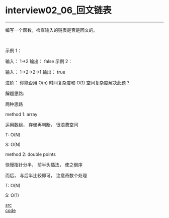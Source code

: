 # interview02_06_回文链表

---

编写一个函数，检查输入的链表是否是回文的。

 

示例 1：

输入： 1->2
输出： false 
示例 2：

输入： 1->2->2->1
输出： true 
 

进阶：
你能否用 O(n) 时间复杂度和 O(1) 空间复杂度解决此题？


解题思路:

两种思路

method 1: array

运用数组， 存储再判断， 很浪费空间

T: O(N)

S: O(N)

method 2: double points

快慢指针分半， 前半头插法， 使之倒序

而后， 与后半比较即可， 注意奇数个处理

T: O(N)

S: O(1)

[src](https://leetcode-cn.com/problems/palindrome-linked-list-lcci/) <br>
[code](code/interview02_06.c) <br>
